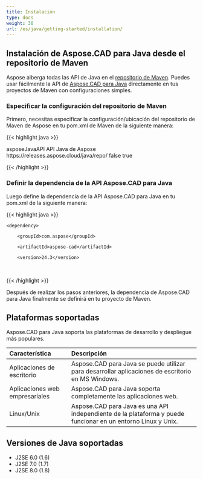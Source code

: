 ```yaml
---
title: Instalación
type: docs
weight: 30
url: /es/java/getting-started/installation/
---
```


## **Instalación de Aspose.CAD para Java desde el repositorio de Maven**

Aspose alberga todas las API de Java en el [repositorio de Maven](https://releases.aspose.com/java/repo/com/aspose/). Puedes usar fácilmente la API de [Aspose.CAD para Java](https://releases.aspose.com/java/repo/com/aspose/aspose-cad/) directamente en tus proyectos de Maven con configuraciones simples.

### **Especificar la configuración del repositorio de Maven**

Primero, necesitas especificar la configuración/ubicación del repositorio de Maven de Aspose en tu pom.xml de Maven de la siguiente manera:

{{< highlight java >}}

<repositories>
    <repository>
        <id>asposeJavaAPI</id>
        <name>API Java de Aspose</name>
        <url>https://releases.aspose.cloud/java/repo/</url>
        <snapshots>
            <enabled>false</enabled>
        </snapshots>
        <releases>
            <enabled>true</enabled>
        </releases>
    </repository>
</repositories>

{{< /highlight >}}

### **Definir la dependencia de la API Aspose.CAD para Java**

Luego define la dependencia de la API Aspose.CAD para Java en tu pom.xml de la siguiente manera:

{{< highlight java >}}

 <dependencies>

    <dependency>

        <groupId>com.aspose</groupId>

        <artifactId>aspose-cad</artifactId>

        <version>24.3</version>        

   </dependency>

</dependencies>

{{< /highlight >}}

Después de realizar los pasos anteriores, la dependencia de Aspose.CAD para Java finalmente se definirá en tu proyecto de Maven.

## **Plataformas soportadas**

Aspose.CAD para Java soporta las plataformas de desarrollo y despliegue más populares.

|**Característica**|**Descripción**|
| :- | :- |
|Aplicaciones de escritorio|Aspose.CAD para Java se puede utilizar para desarrollar aplicaciones de escritorio en MS Windows.|
|Aplicaciones web empresariales|Aspose.CAD para Java soporta completamente las aplicaciones web.|
|Linux/Unix|Aspose.CAD para Java es una API independiente de la plataforma y puede funcionar en un entorno Linux y Unix.|

## **Versiones de Java soportadas**

- J2SE 6.0 (1.6)
- J2SE 7.0 (1.7)
- J2SE 8.0 (1.8)
